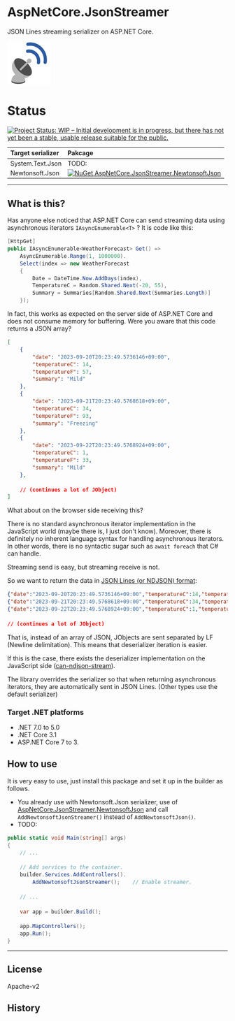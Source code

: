 # AspNetCore.JsonStreamer

JSON Lines streaming serializer on ASP.NET Core.

![AspNetCore.JsonStreamer](Images/AspNetCore.JsonStreamer.100.png)

# Status

[![Project Status: WIP – Initial development is in progress, but there has not yet been a stable, usable release suitable for the public.](https://www.repostatus.org/badges/latest/wip.svg)](https://www.repostatus.org/#wip)

|Target serializer|Pakcage|
|:----|:----|
|System.Text.Json|TODO:|
|Newtonsoft.Json|[![NuGet AspNetCore.JsonStreamer.NewtonsoftJson](https://img.shields.io/nuget/v/AspNetCore.JsonStreamer.NewtonsoftJson.svg?style=flat)](https://www.nuget.org/packages/AspNetCore.JsonStreamer.NewtonsoftJson)|

----

## What is this?

Has anyone else noticed that ASP.NET Core can send streaming data using asynchronous iterators `IAsyncEnumerable<T>` ?
It is code like this:

```csharp
[HttpGet]
public IAsyncEnumerable<WeatherForecast> Get() =>
    AsyncEnumerable.Range(1, 1000000).
    Select(index => new WeatherForecast
    {
        Date = DateTime.Now.AddDays(index),
        TemperatureC = Random.Shared.Next(-20, 55),
        Summary = Summaries[Random.Shared.Next(Summaries.Length)]
    });
```

In fact, this works as expected on the server side of ASP.NET Core and does not consume memory for buffering.
Were you aware that this code returns a JSON array?

```json
[
    {
        "date": "2023-09-20T20:23:49.5736146+09:00",
        "temperatureC": 14,
        "temperatureF": 57,
        "summary": "Mild"
    },
    {
        "date": "2023-09-21T20:23:49.5768618+09:00",
        "temperatureC": 34,
        "temperatureF": 93,
        "summary": "Freezing"
    },
    {
        "date": "2023-09-22T20:23:49.5768924+09:00",
        "temperatureC": 1,
        "temperatureF": 33,
        "summary": "Mild"
    },

    // (continues a lot of JObject)
]
```

What about on the browser side receiving this?

There is no standard asynchronous iterator implementation in the JavaScript world (maybe there is, I just don't know).
Moreover, there is definitely no inherent language syntax for handling asynchronous iterators.
In other words, there is no syntactic sugar such as `await foreach` that C# can handle.

Streaming send is easy, but streaming receive is not.

So we want to return the data in [JSON Lines (or NDJSON) format](https://jsonlines.org/):

```json
{"date":"2023-09-20T20:23:49.5736146+09:00","temperatureC":14,"temperatureF":57,"summary":"Mild"}
{"date":"2023-09-21T20:23:49.5768618+09:00","temperatureC":34,"temperatureF":93,"summary":"Freezing"}
{"date":"2023-09-22T20:23:49.5768924+09:00","temperatureC":1,"temperatureF":33,"summary":"Mild"}

// (continues a lot of JObject)
```

That is, instead of an array of JSON, JObjects are sent separated by LF (Newline delimitation).
This means that deserializer iteration is easier.

If this is the case, there exists the deserializer implementation on the JavaScript side ([can-ndjson-stream](https://github.com/canjs/can-ndjson-stream)).

The library overrides the serializer so that when returning asynchronous iterators, they are automatically sent in JSON Lines.
(Other types use the default serializer)

### Target .NET platforms

* .NET 7.0 to 5.0
* .NET Core 3.1
* ASP.NET Core 7 to 3.

## How to use

It is very easy to use, just install this package and set it up in the builder as follows.

* You already use with Newtonsoft.Json serializer, use of [AspNetCore.JsonStreamer.NewtonsoftJson](https://www.nuget.org/packages/AspNetCore.JsonStreamer.NewtonsoftJson)
  and call `AddNewtonsoftJsonStreamer()` instead of `AddNewtonsoftJson()`.
* TODO:

```csharp
public static void Main(string[] args)
{
    // ...

    // Add services to the container.
    builder.Services.AddControllers().
        AddNewtonsoftJsonStreamer();    // Enable streamer.

    // ...

    var app = builder.Build();

    app.MapControllers();
    app.Run();
}
```

----

## License

Apache-v2

## History


